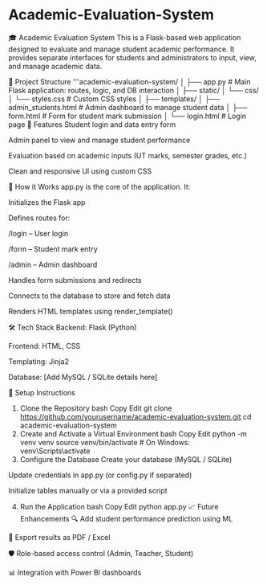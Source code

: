 # Academic-Evaluation-System

🎓 Academic Evaluation System
This is a Flask-based web application designed to evaluate and manage student academic performance. It provides separate interfaces for students and administrators to input, view, and manage academic data.

📁 Project Structure
'''academic-evaluation-system/
│
├── app.py # Main Flask application: routes, logic, and DB interaction
│
├── static/
│ └── css/
│ └── styles.css # Custom CSS styles
│
├── templates/
│ ├── admin_students.html # Admin dashboard to manage student data
│ ├── form.html # Form for student mark submission
│ └── login.html # Login page
🚀 Features
Student login and data entry form

Admin panel to view and manage student performance

Evaluation based on academic inputs (UT marks, semester grades, etc.)

Clean and responsive UI using custom CSS

🧠 How it Works
app.py is the core of the application. It:

Initializes the Flask app

Defines routes for:

/login – User login

/form – Student mark entry

/admin – Admin dashboard

Handles form submissions and redirects

Connects to the database to store and fetch data

Renders HTML templates using render_template()

🛠️ Tech Stack
Backend: Flask (Python)

Frontend: HTML, CSS

Templating: Jinja2

Database: [Add MySQL / SQLite details here]

🔧 Setup Instructions
1. Clone the Repository
bash
Copy
Edit
git clone https://github.com/yourusername/academic-evaluation-system.git
cd academic-evaluation-system
2. Create and Activate a Virtual Environment
bash
Copy
Edit
python -m venv venv
source venv/bin/activate        # On Windows: venv\Scripts\activate
3. Configure the Database
Create your database (MySQL / SQLite)

Update credentials in app.py (or config.py if separated)

Initialize tables manually or via a provided script

4. Run the Application
bash
Copy
Edit
python app.py
📈 Future Enhancements
🔍 Add student performance prediction using ML

📄 Export results as PDF / Excel

🛡️ Role-based access control (Admin, Teacher, Student)

📊 Integration with Power BI dashboards
